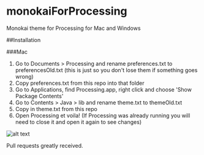# monokaiForProcessing
Monokai theme for Processing for Mac and Windows

##Installation

###Mac

1. Go to Documents > Processing and rename preferences.txt to preferencesOld.txt (this is just so you don't lose them if something goes wrong)
2. Copy preferences.txt from this repo into that folder
3. Go to Applications, find Processing.app, right click and choose 'Show Package Contents'
4. Go to Contents > Java > lib and rename theme.txt to themeOld.txt
5. Copy in theme.txt from this repo
6. Open Processing et voila! (If Processing was already running you will need to close it and open it again to see changes)

![alt text](https://github.com/georgehenryrowe/monokaiForProcessing/monokai_screenshot.png "Monokai for Processing Screenshot")

Pull requests greatly received.